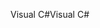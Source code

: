<span data-ttu-id="e2fcf-101">Visual C#</span><span class="sxs-lookup"><span data-stu-id="e2fcf-101">Visual C#</span></span>